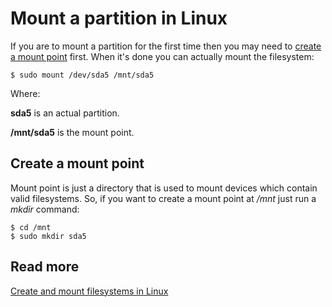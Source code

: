 
# Mount a partition in Linux

If you are to mount a partition for the first time then you may need to [create a mount point](#mountpoint) first. When it's done you can actually mount the filesystem:

    $ sudo mount /dev/sda5 /mnt/sda5

Where:

**sda5** is an actual partition. 

**/mnt/sda5** is the mount point.

<a name="mountpoint"></a>

## Create a mount point

Mount point is just a directory that is used to mount devices which contain valid filesystems. So, if you want to create a mount point at */mnt* just run a *mkdir* command:

    $ cd /mnt
    $ sudo mkdir sda5

## Read more

[Create and mount filesystems in Linux](https://www.linuxsysadmins.com/create-and-mount-filesystems-in-linux/)